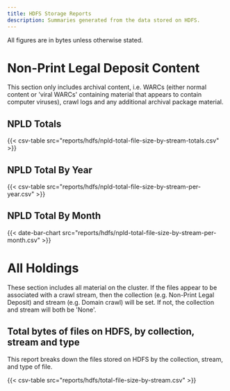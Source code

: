 ```yaml
---
title: HDFS Storage Reports
description: Summaries generated from the data stored on HDFS.
---
```


All figures are in bytes unless otherwise stated.

# Non-Print Legal Deposit Content

This section only includes archival content, i.e. WARCs (either normal content or 'viral WARCs' containing material that appears to contain computer viruses), crawl logs and any additional archival package material. 

## NPLD Totals

{{< csv-table src="reports/hdfs/npld-total-file-size-by-stream-totals.csv" >}}

## NPLD Total By Year

{{< csv-table src="reports/hdfs/npld-total-file-size-by-stream-per-year.csv" >}}

## NPLD Total By Month

{{< date-bar-chart src="reports/hdfs/npld-total-file-size-by-stream-per-month.csv" >}}

# All Holdings

These section includes all material on the cluster. If the files appear to be associated with a crawl stream, then the collection (e.g. Non-Print Legal Deposit) and stream (e.g. Domain crawl) will be set. If not, the collection and stream will both be 'None'.

## Total bytes of files on HDFS, by collection, stream and type

This report breaks down the files stored on HDFS by the collection, stream, and type of file.

{{< csv-table src="reports/hdfs/total-file-size-by-stream.csv" >}}



